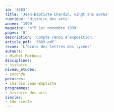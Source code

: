 ```yaml
---
id: '3683'
title: 'Jean-Baptiste Chardin, vingt ans après'
rubrique: 'Histoire des arts'
annee: '1999'
magazine: 'n°5 1er novembre 1999'
pages: '8'
description: 'Compte rendu d’exposition.'
article_pdf: '3683.pdf'
revue: 'L’école des lettres des lycées'
auteurs:
- Michel Marbeau
disciplines:
- histoire
niveau_etudes:
- seconde
peintres:
- Chardin Jean-Baptiste
programmes:
- histoire des arts
siecles:
- 18e siècle
---
```

